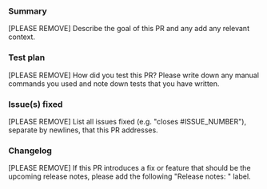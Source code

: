 ### Summary
[PLEASE REMOVE] Describe the goal of this PR and any add any relevant context.

### Test plan
[PLEASE REMOVE] How did you test this PR? Please write down any manual commands you used and note down tests that you have written.

### Issue(s) fixed
[PLEASE REMOVE] List all issues fixed (e.g. "closes #ISSUE_NUMBER"), separate by newlines, that this PR addresses.

### Changelog
[PLEASE REMOVE] If this PR introduces a fix or feature that should be the upcoming release notes, please add the following "Release notes: <area>" label.

